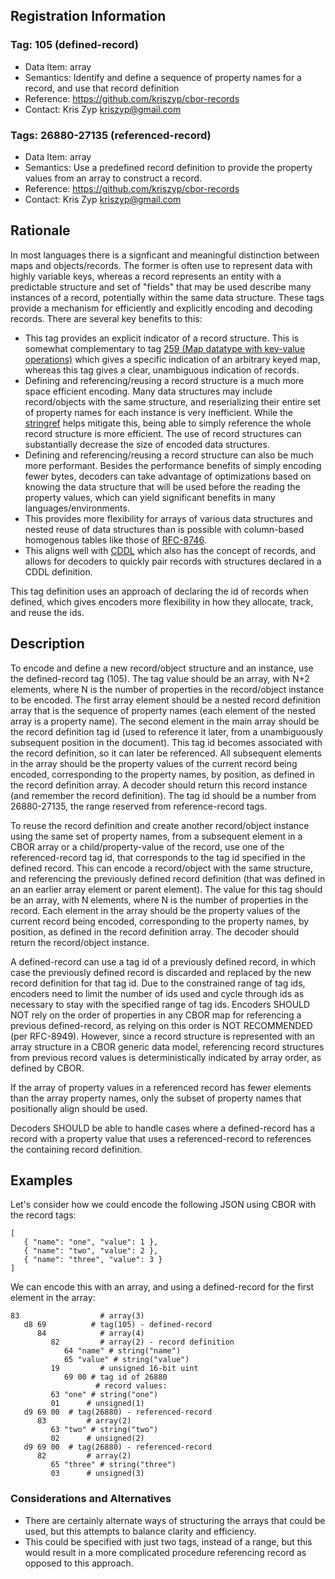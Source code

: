 ## Registration Information

### Tag: 105 (defined-record)
* Data Item: array
* Semantics: Identify and define a sequence of property names for a record, and use that record definition
* Reference: https://github.com/kriszyp/cbor-records
* Contact: Kris Zyp <kriszyp@gmail.com>

### Tags: 26880-27135 (referenced-record)
* Data Item: array
* Semantics: Use a predefined record definition to provide the property values from an array to construct a record.
* Reference: https://github.com/kriszyp/cbor-records
* Contact: Kris Zyp <kriszyp@gmail.com>

## Rationale

In most languages there is a signficant and meaningful distinction between maps and objects/records. The former is often use to represent data with highly variable keys, whereas a record represents an entity with a predictable structure and set of "fields" that may be used describe many instances of a record, potentially within the same data structure. These tags provide a mechanism for efficiently and explicitly encoding and decoding records. There are several key benefits to this:
* This tag provides an explicit indicator of a record structure. This is somewhat complementary to tag [259 (Map datatype with key-value operations)](https://github.com/shanewholloway/js-cbor-codec/blob/master/docs/CBOR-259-spec--explicit-maps.md) which gives a specific indication of an arbitrary keyed map, whereas this tag gives a clear, unambiguous indication of records.
* Defining and referencing/reusing a record structure is a much more space efficient encoding. Many data structures may include record/objects with the same structure, and reserializing their entire set of property names for each instance is very inefficient. While the [stringref](http://cbor.schmorp.de/stringref) helps mitigate this, being able to simply reference the whole record structure is more efficient. The use of record structures can substantially decrease the size of encoded data structures.
* Defining and referencing/reusing a record structure can also be much more performant. Besides the performance benefits of simply encoding fewer bytes, decoders can take advantage of optimizations based on knowing the data structure that will be used before the reading the property values, which can yield significant benefits in many languages/environments.
* This provides more flexibility for arrays of various data structures and nested reuse of data structures than is possible with column-based homogenous tables like those of [RFC-8746](https://tools.ietf.org/html/rfc8746).
* This aligns well with [CDDL](https://tools.ietf.org/html/rfc8610) which also has the concept of records, and allows for decoders to quickly pair records with structures declared in a CDDL definition.

This tag definition uses an approach of declaring the id of records when defined, which gives encoders more flexibility in how they allocate, track, and reuse the ids.

## Description

To encode and define a new record/object structure and an instance, use the defined-record tag (105). The tag value should be an array, with N+2 elements, where N is the number of properties in the record/object instance to be encoded. The first array element should be a nested record definition array that is the sequence of property names (each element of the nested array is a property name). The second element in the main array should be the record definition tag id (used to reference it later, from a unambiguously subsequent position in the document). This tag id becomes associated with the record definition, so it can later be referenced. All subsequent elements in the array should be the property values of the current record being encoded, corresponding to the property names, by position, as defined in the record definition array. A decoder should return this record instance (and remember the record definition). The tag id should be a number from 26880-27135, the range reserved from reference-record tags.

To reuse the record definition and create another record/object instance using the same set of property names, from a subsequent element in a CBOR array or a child/property-value of the record, use one of the referenced-record tag id, that corresponds to the tag id specified in the defined record. This can encode a record/object with the same structure, and referencing the previously defined record definition (that was defined in an an earlier array element or parent element). The value for this tag should be an array, with N elements, where N is the number of properties in the record. Each element in the array should be the property values of the current record being encoded, corresponding to the property names, by position, as defined in the record definition array. The decoder should return the record/object instance.

A defined-record can use a tag id of a previously defined record, in which case the previously defined record is discarded and replaced by the new record definition for that tag id. Due to the constrained range of tag ids, encoders need to limit the number of ids used and cycle through ids as necessary to stay with the specified range of tag ids. Encoders SHOULD NOT rely on the order of properties in any CBOR map for referencing a previous defined-record, as relying on this order is NOT RECOMMENDED (per RFC-8949). However, since a record structure is represented with an array structure in a CBOR generic data model, referencing record structures from previous record values is deterministically indicated by array order, as defined by CBOR.

If the array of property values in a referenced record has fewer elements than the array property names, only the subset of property names that positionally align should be used.

Decoders SHOULD be able to handle cases where a defined-record has a record with a property value that uses a referenced-record to references the containing record definition.

## Examples

Let's consider how we could encode the following JSON using CBOR with the record tags:
```
[
   { "name": "one", "value": 1 },
   { "name": "two", "value": 2 },
   { "name": "three", "value": 3 }
]
```
We can encode this with an array, and using a defined-record for the first element in the array:
```
83                  # array(3)
   d8 69          # tag(105) - defined-record
      84            # array(4)
         82         # array(2) - record definition
            64 "name" # string("name")
            65 "value" # string("value")
         19         # unsigned 16-bit uint
            69 00 # tag id of 26880
                   # record values:
         63 "one" # string("one")
         01      # unsigned(1)
   d9 69 00  # tag(26880) - referenced-record
      83         # array(2)
         63 "two" # string("two")
         02      # unsigned(2)
   d9 69 00  # tag(26880) - referenced-record
      82         # array(2)
         65 "three" # string("three")
         03      # unsigned(3)
```

### Considerations and Alternatives

* There are certainly alternate ways of structuring the arrays that could be used, but this attempts to balance clarity and efficiency.
* This could be specified with just two tags, instead of a range, but this would result in a more complicated procedure referencing record as opposed to this approach.
